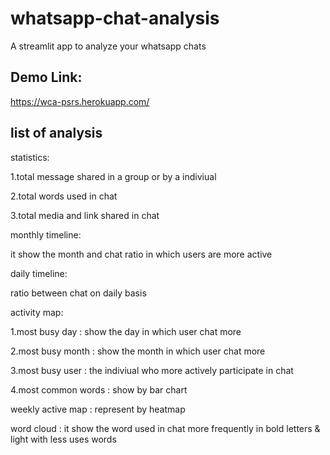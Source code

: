 
# whatsapp-chat-analysis

A streamlit app to analyze your whatsapp chats


## Demo Link:

https://wca-psrs.herokuapp.com/


## list of analysis
statistics:

1.total message shared in a group or  by a indiviual

2.total words used in chat

3.total media and link shared in chat

monthly timeline:

it show the month and chat ratio  in which users are more active

daily timeline:

ratio between chat on daily basis

activity map:

1.most busy day : show the day in which user chat more

2.most busy month : show the month in which user chat more

3.most busy user : the indiviual who more actively participate in chat

4.most common words : show by bar chart 

weekly active map : represent by heatmap

word cloud : it show the word used in chat more frequently in bold letters & light with less uses words



